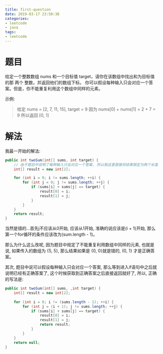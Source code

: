 ```yaml
---
title: first-question
date: 2019-03-17 23:50:38
categories:
- leetcode
- java
tags:
- leetcode
---
```


# 题目

给定一个整数数组 nums 和一个目标值 target，请你在该数组中找出和为目标值的那 两个 整数，并返回他们的数组下标。
你可以假设每种输入只会对应一个答案。但是，你不能重复利用这个数组中同样的元素。
<!--more-->
示例:
> 给定 nums = [2, 7, 11, 15], target = 9
因为 nums[0] + nums[1] = 2 + 7 = 9
所以返回 [0, 1]

# 解法
我最一开始的解法:

```java
public int twoSum(int[] sums, int target) {
    // 由于题目中说明了每种输入只会对应一个答案, 所以我这里直接将结果限定为两个长度
    int[] result = new int[2];

    for (int i = 0; i != sums.length; ++i) {
        for (int j = 0; j != sums.length; ++j) {
            if (sums[i] + sums[j] == target) {
                result[0] = i;
                result[1] = j;
            }
        }
    }
    return result;
}
```

当然是错的...首先j不应该从0开始, 应该从1开始, 准确的说应该是(i + 1)开始, 那么第一个for循环的条件应该改为(sum.length - 1)。

那么为什么这么改呢, 因为题目中规定了不能重复利用数组中同样的元素, 也就是说, 如果传入的数组为 {5, 5}, 那么结果如果是 {0, 0}就是错的, {0, 1} 才是正确答案。

其次, 题目中说可以假设每种输入只会对应一个答案, 那么等到进入if语句中之后就说明已经有正确答案了, 这个时候获取到正确答案之后直接返回就好了, 所以, 正确的写法是:

```java
public int twoSum(int[] sums, ,int target) {
    int[] result = new int[2];
    
    for (int i = 0; i != (sums.length - 1); ++i) {
        for (int j = (i + 1); j != sums.length; ++j) {
            if (sums[i] + sums[j] == target) {
                result[0] = i;
                result[1] = j;
                return result;
            }
        }
    }
    return null;
}
```


